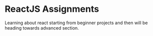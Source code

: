 # ReactJS Assignments
Learning about react starting from beginner projects and then will be heading towards advanced section.

